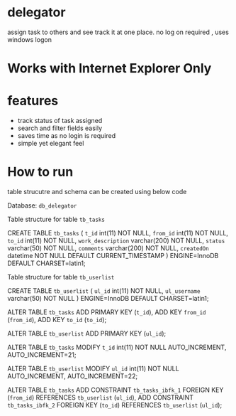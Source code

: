 # delegator
assign task to others and see track it at one place. no log on required , uses windows logon


# Works with Internet Explorer Only


# features
* track status of task assigned
* search and filter fields easily 
* saves time as no login is required
* simple yet elegant feel


# How to run 

table strucutre and schema can be created using below code


Database: `db_delegator`

Table structure for table `tb_tasks`

CREATE TABLE `tb_tasks` (
  `t_id` int(11) NOT NULL,
  `from_id` int(11) NOT NULL,
  `to_id` int(11) NOT NULL,
  `work_description` varchar(200) NOT NULL,
  `status` varchar(50) NOT NULL,
  `comments` varchar(200) NOT NULL,
  `createdOn` datetime NOT NULL DEFAULT CURRENT_TIMESTAMP
) ENGINE=InnoDB DEFAULT CHARSET=latin1;

Table structure for table `tb_userlist`

CREATE TABLE `tb_userlist` (
  `ul_id` int(11) NOT NULL,
  `ul_username` varchar(50) NOT NULL
) ENGINE=InnoDB DEFAULT CHARSET=latin1;


ALTER TABLE `tb_tasks`
  ADD PRIMARY KEY (`t_id`),
  ADD KEY `from_id` (`from_id`),
  ADD KEY `to_id` (`to_id`);


ALTER TABLE `tb_userlist`
  ADD PRIMARY KEY (`ul_id`);


ALTER TABLE `tb_tasks`
  MODIFY `t_id` int(11) NOT NULL AUTO_INCREMENT, AUTO_INCREMENT=21;

ALTER TABLE `tb_userlist`
  MODIFY `ul_id` int(11) NOT NULL AUTO_INCREMENT, AUTO_INCREMENT=22;


ALTER TABLE `tb_tasks`
  ADD CONSTRAINT `tb_tasks_ibfk_1` FOREIGN KEY (`from_id`) REFERENCES `tb_userlist` (`ul_id`),
  ADD CONSTRAINT `tb_tasks_ibfk_2` FOREIGN KEY (`to_id`) REFERENCES `tb_userlist` (`ul_id`);




